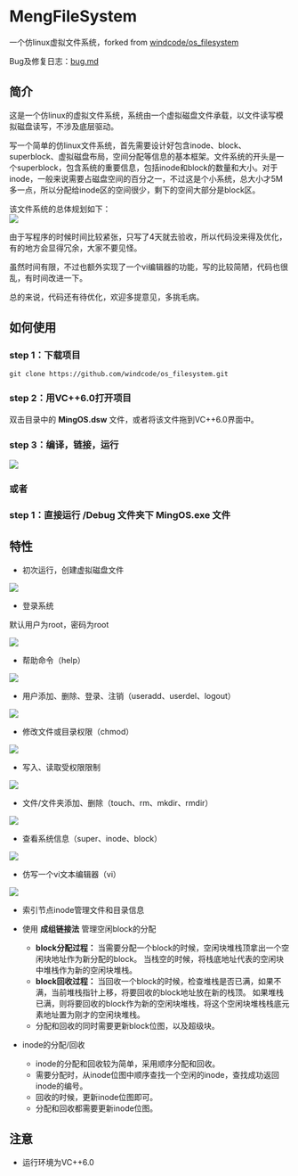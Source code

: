 ﻿# MengFileSystem

一个仿linux虚拟文件系统，forked from [windcode/os_filesystem](https://github.com/windcode/os_filesystem)

Bug及修复日志：[bug.md](https://github.com/huihut/MengFileSystem/blob/master/bug.md)

## 简介
这是一个仿linux的虚拟文件系统，系统由一个虚拟磁盘文件承载，以文件读写模拟磁盘读写，不涉及底层驱动。

写一个简单的仿linux文件系统，首先需要设计好包含inode、block、superblock、虚拟磁盘布局，空间分配等信息的基本框架。文件系统的开头是一个superblock，包含系统的重要信息，包括inode和block的数量和大小。对于inode，一般来说需要占磁盘空间的百分之一，不过这是个小系统，总大小才5M多一点，所以分配给inode区的空间很少，剩下的空间大部分是block区。

该文件系统的总体规划如下：  
![](./screenshots/00.png)

由于写程序的时候时间比较紧张，只写了4天就去验收，所以代码没来得及优化，有的地方会显得冗余，大家不要见怪。

虽然时间有限，不过也额外实现了一个vi编辑器的功能，写的比较简陋，代码也很乱，有时间改进一下。

总的来说，代码还有待优化，欢迎多提意见，多挑毛病。

## 如何使用
### step 1：下载项目
`git clone https://github.com/windcode/os_filesystem.git`

### step 2：用VC++6.0打开项目
双击目录中的 **MingOS.dsw** 文件，或者将该文件拖到VC++6.0界面中。

### step 3：编译，链接，运行
![](./screenshots/0.png)

### 或者
### step 1：直接运行 **/Debug** 文件夹下 **MingOS.exe** 文件

## 特性
* 初次运行，创建虚拟磁盘文件

![](./screenshots/1.png)

* 登录系统

默认用户为root，密码为root

![](./screenshots/2.gif)

* 帮助命令（help）

![](./screenshots/3.gif)

* 用户添加、删除、登录、注销（useradd、userdel、logout）

![](./screenshots/5.gif)

* 修改文件或目录权限（chmod）

![](./screenshots/6.gif)

* 写入、读取受权限限制

![](./screenshots/7.gif)

* 文件/文件夹添加、删除（touch、rm、mkdir、rmdir）

![](./screenshots/8.gif)

* 查看系统信息（super、inode、block）

![](./screenshots/9.gif)

* 仿写一个vi文本编辑器（vi）

![](./screenshots/4.gif)

* 索引节点inode管理文件和目录信息

* 使用 **成组链接法** 管理空闲block的分配  
	* **block分配过程：**
当需要分配一个block的时候，空闲块堆栈顶拿出一个空闲块地址作为新分配的block。
当栈空的时候，将栈底地址代表的空闲块中堆栈作为新的空闲块堆栈。  
	* **block回收过程：**
当回收一个block的时候，检查堆栈是否已满，如果不满，当前堆栈指针上移，将要回收的block地址放在新的栈顶。
如果堆栈已满，则将要回收的block作为新的空闲块堆栈，将这个空闲块堆栈栈底元素地址置为刚才的空闲块堆栈。  
	* 分配和回收的同时需要更新block位图，以及超级块。

* inode的分配/回收  
	* inode的分配和回收较为简单，采用顺序分配和回收。  
	* 需要分配时，从inode位图中顺序查找一个空闲的inode，查找成功返回inode的编号。
	* 回收的时候，更新inode位图即可。  
	* 分配和回收都需要更新inode位图。

## 注意
* 运行环境为VC++6.0
